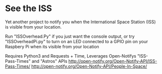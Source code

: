 # See the ISS

Yet another project to notify you when the International Space Station (ISS) is visible from your location.

Run "ISSOverhead.Py" if you just want the console output, or try "ISSOverheadPi.py" to turn on an LED connected to a GPIO pin on your Raspbery Pi when its visible from your location



Requires Python3 and Requests + Time, Leverages Open-Notifys "ISS-Pass-Times" and "Astros" APIs
http://open-notify.org/Open-Notify-API/ISS-Pass-Times/
http://open-notify.org/Open-Notify-API/People-In-Space/
